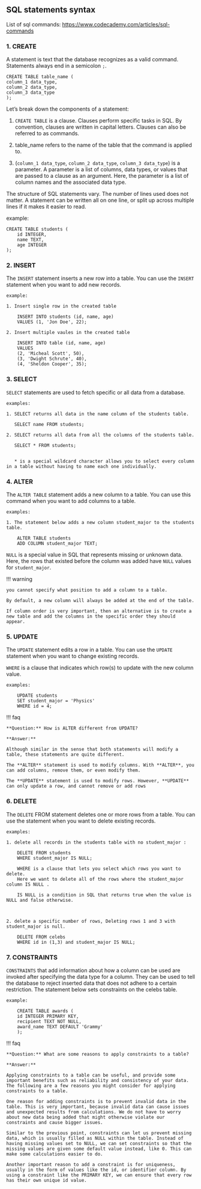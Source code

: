 ## SQL statements syntax

List of sql commands: https://www.codecademy.com/articles/sql-commands

### 1. CREATE

A statement is text that the database recognizes as a valid command. Statements always end in a semicolon `;`.

    CREATE TABLE table_name (
    column_1 data_type, 
    column_2 data_type, 
    column_3 data_type
    );


Let’s break down the components of a statement:

1. `CREATE TABLE` is a clause. Clauses perform specific tasks in SQL. By convention, clauses are written in capital letters. Clauses can also be referred to as commands.

2. table_name refers to the name of the table that the command is applied to.

3. (`column_1 data_type`, `column_2 data_type`, `column_3 data_type`) is a parameter. A parameter is a list of columns, data types, or values that are passed to a clause as an argument. Here, the parameter is a list of column names and the associated data type.

The structure of SQL statements vary. The number of lines used does not matter. A statement can be written all on one line, or split up across multiple lines if it makes it easier to read.

example:

    CREATE TABLE students (
        id INTEGER,
        name TEXT,
        age INTEGER
    );

### 2. INSERT

The `INSERT` statement inserts a new row into a table. You can use the `INSERT` statement when you want to add new records.

    example:

    1. Insert single row in the created table

        INSERT INTO students (id, name, age) 
        VALUES (1, 'Jon Doe', 22);

    2. Insert multiple vaules in the created table

        INSERT INTO table (id, name, age)
        VALUES
        (2, 'Micheal Scott', 50),
        (3, 'Dwight Schrute', 40),
        (4, 'Sheldon Cooper', 35);


### 3. SELECT

`SELECT` statements are used to fetch specific or all data from a database. 


    examples:

    1. SELECT returns all data in the name column of the students table.

       SELECT name FROM students;

    2. SELECT returns all data from all the columns of the students table. 

       SELECT * FROM students;   

       
       * is a special wildcard character allows you to select every column in a table without having to name each one individually.

### 4. ALTER

The `ALTER TABLE` statement adds a new column to a table. You can use this command when you want to add columns to a table. 

    examples:

    1. The statement below adds a new column student_major to the students table.

        ALTER TABLE students
        ADD COLUMN student_major TEXT;


`NULL` is a special value in SQL that represents missing or unknown data. Here, the rows that existed before the column was added have `NULL` values for `student_major`.


!!! warning

    you cannot specify what position to add a column to a table.
    
    By default, a new column will always be added at the end of the table.
    
    If column order is very important, then an alternative is to create a new table and add the columns in the specific order they should appear.


### 5. UPDATE

The `UPDATE` statement edits a row in a table. 
You can use the `UPDATE` statement when you want to change existing records.

`WHERE` is a clause that indicates which row(s) to update with the new column value.


    examples:

        UPDATE students 
        SET student_major = 'Physics' 
        WHERE id = 4;


!!! faq

    **Question:** How is ALTER different from UPDATE?

    **Answer:**

    Although similar in the sense that both statements will modify a table, these statements are quite different.

    The **ALTER** statement is used to modify columns. With **ALTER**, you can add columns, remove them, or even modify them.

    The **UPDATE** statement is used to modify rows. However, **UPDATE** can only update a row, and cannot remove or add rows


### 6. DELETE

The `DELETE` FROM statement deletes one or more rows from a table. 
You can use the statement when you want to delete existing records.


    examples:

    1. delete all records in the students table with no student_major :

        DELETE FROM students 
        WHERE student_major IS NULL;

        WHERE is a clause that lets you select which rows you want to delete. 
        Here we want to delete all of the rows where the student_major column IS NULL .
        
        IS NULL is a condition in SQL that returns true when the value is NULL and false otherwise.



    2. delete a specific number of rows, Deleting rows 1 and 3 with student_major is null.

        DELETE FROM celebs
        WHERE id in (1,3) and student_major IS NULL;



### 7. CONSTRAINTS

`CONSTRAINTS` that add information about how a column can be used are invoked after specifying the data type for a column. 
They can be used to tell the database to reject inserted data that does not adhere to a certain restriction. The statement below sets constraints on the celebs table.


    example:

        CREATE TABLE awards (
        id INTEGER PRIMARY KEY,
        recipient TEXT NOT NULL,
        award_name TEXT DEFAULT 'Grammy'
        );




!!! faq

    **Question:** What are some reasons to apply constraints to a table?

    **Answer:**

    Applying constraints to a table can be useful, and provide some important benefits such as reliability and consistency of your data. The following are a few reasons you might consider for applying constraints to a table.

    One reason for adding constraints is to prevent invalid data in the table. This is very important, because invalid data can cause issues and unexpected results from calculations. We do not have to worry about new data being added that might otherwise violate our constraints and cause bigger issues.

    Similar to the previous point, constraints can let us prevent missing data, which is usually filled as NULL within the table. Instead of having missing values set to NULL, we can set constraints so that the missing values are given some default value instead, like 0. This can make some calculations easier to do.

    Another important reason to add a constraint is for uniqueness, usually in the form of values like the id, or identifier column. By using a constraint like the PRIMARY KEY, we can ensure that every row has their own unique id value.